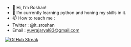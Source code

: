 - 👋 Hi, I’m Roshan!
- 🌱 I’m currently learning python and honing my skills in it.
- 📫 How to reach me :
-    Twitter : @it_sroshan
-    Email  : yuvrajaryal83@gmail.com

[![GitHub Streak](https://streak-stats.demolab.com/?user=Roshan310)](https://git.io/streak-stats)


<!---
Roshan310/Roshan310 is a ✨ special ✨ repository because its `README.md` (this file) appears on your GitHub profile.
You can click the Preview link to take a look at your changes.
--->
